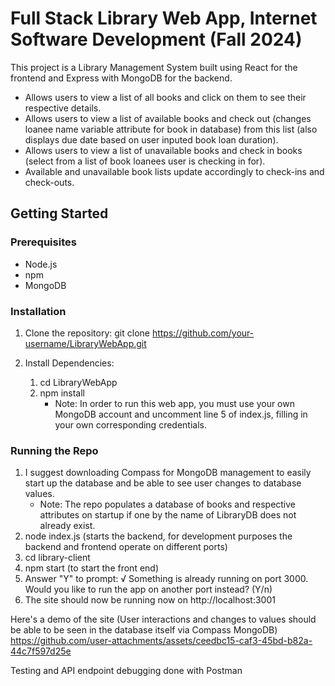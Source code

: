 # Full Stack Library Web App, Internet Software Development (Fall 2024)

This project is a Library Management System built using React for the frontend and Express with MongoDB for the backend. 
- Allows users to view a list of all books and click on them to see their respective details.
- Allows users to view a list of available books and check out (changes loanee name variable attribute for book in database) from this list (also displays due date based on user inputed book loan duration).
- Allows users to view a list of unavailable books and check in books (select from a list of book loanees user is checking in for).
- Available and unavailable book lists update accordingly to check-ins and check-outs. 

## Getting Started
### Prerequisites
- Node.js
- npm
- MongoDB

### Installation
1. Clone the repository:
git clone https://github.com/your-username/LibraryWebApp.git

2. Install Dependencies:
   1. cd LibraryWebApp
   2. npm install
      - Note: In order to run this web app, you must use your own MongoDB account and uncomment line 5 of index.js, filling in your own corresponding credentials.

### Running the Repo
1. I suggest downloading Compass for MongoDB management to easily start up the database and be able to see user changes to database values.
   - Note: The repo populates a database of books and respective attributes on startup if one by the name of LibraryDB does not already exist. 
3. node index.js (starts the backend, for development purposes the backend and frontend operate on different ports)
4. cd library-client
5. npm start (to start the front end)
6. Answer "Y" to prompt: 
√ Something is already running on port 3000.
Would you like to run the app on another port instead? (Y/n)
7. The site should now be running now on http://localhost:3001

Here's a demo of the site (User interactions and changes to values should be able to be seen in the database itself via Compass MongoDB)
https://github.com/user-attachments/assets/ceedbc15-caf3-45bd-b82a-44c7f597d25e 

Testing and API endpoint debugging done with Postman

